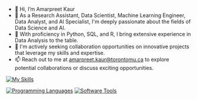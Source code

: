 - 👋 Hi, I’m Amarpreet Kaur
- 👀 As a Research Assistant, Data Scientist, Machine Learning Engineer, Data Analyst, and AI Specialist, I'm deeply passionate about the fields of Data Science and AI.
- 🌱 With proficiency in Python, SQL, and R, I bring extensive experience in Data Analysis to the table.
- 💞️  I'm actively seeking collaboration opportunities on innovative projects that leverage my skills and expertise.
- 📫  Reach out to me at amarpreet.kaur@torontomu.ca to explore potential collaborations or discuss exciting opportunities.

[![My Skills](https://skillicons.dev/icons?i=python,flask,django,pytorch,tensorflow)](https://skillicons.dev)

[![Programming Languages](https://skillicons.dev/icons?i=python,r,sas,sql,hadoop,hive,pig,spark,sqoop,xml,c,cpp,java,javascript,regex,powerquery)](https://skillicons.dev)
[![Software Tools](https://skillicons.dev/icons?i=mongodb,tableau,docker,airflow)](https://skillicons.dev)
